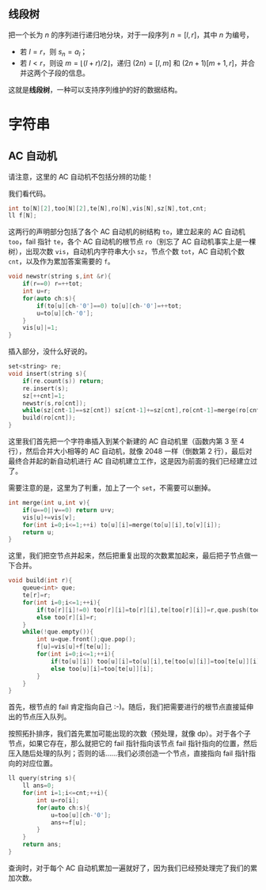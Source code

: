 ## 线段树

把一个长为 $n$ 的序列进行递归地分块，对于一段序列 $n=[l,r]$，其中 $n$ 为编号，
+ 若 $l=r$，则 $s_n=a_l$；
+ 若 $l<r$，则设 $m=\lfloor(l+r)/2\rfloor$，递归 $(2n)=[l,m]$ 和 $(2n+1)[m+1,r]$，并合并这两个子段的信息。

这就是**线段树**，一种可以支持序列维护的好的数据结构。

# 字符串

## AC 自动机

请注意，这里的 AC 自动机不包括分辨的功能！

我们看代码。

```cpp
int to[N][2],too[N][2],te[N],ro[N],vis[N],sz[N],tot,cnt;
ll f[N];
```

这两行的声明部分包括了各个 AC 自动机的树结构 `to`，建立起来的 AC 自动机 `too`，fail 指针 `te`，各个 AC 自动机的根节点 `ro`（别忘了 AC 自动机事实上是一棵树），出现次数 `vis`，自动机内字符串大小 `sz`，节点个数 `tot`，AC 自动机个数 `cnt`，以及作为累加答案需要的 `f`。

```cpp
void newstr(string s,int &r){
    if(r==0) r=++tot;
    int u=r;
    for(auto ch:s){
        if(to[u][ch-'0']==0) to[u][ch-'0']=++tot;
        u=to[u][ch-'0'];
    }
    vis[u]|=1;
}
```

插入部分，没什么好说的。

```cpp
set<string> re;
void insert(string s){
    if(re.count(s)) return;
    re.insert(s);
    sz[++cnt]=1;
    newstr(s,ro[cnt]);
    while(sz[cnt-1]==sz[cnt]) sz[cnt-1]+=sz[cnt],ro[cnt-1]=merge(ro[cnt-1],ro[cnt]),ro[cnt]=0,--cnt;
    build(ro[cnt]);
}
```

这里我们首先把一个字符串插入到某个新建的 AC 自动机里（函数内第 3 至 4 行），然后合并大小相等的 AC 自动机，就像 2048 一样（倒数第 2 行），最后对最终合并起的新自动机进行 AC 自动机建立工作，这是因为前面的我们已经建立过了。

需要注意的是，这里为了判重，加上了一个 `set`，不需要可以删掉。

```cpp
int merge(int u,int v){
    if(u==0||v==0) return u+v;
    vis[u]+=vis[v];
    for(int i=0;i<=1;++i) to[u][i]=merge(to[u][i],to[v][i]);
    return u;
}
```

这里，我们把空节点并起来，然后把重复出现的次数累加起来，最后把子节点做一下合并。

```cpp
void build(int r){
    queue<int> que;
    te[r]=r;
    for(int i=0;i<=1;++i){
        if(to[r][i]!=0) too[r][i]=to[r][i],te[too[r][i]]=r,que.push(too[r][i]);
        else too[r][i]=r;
    }
    while(!que.empty()){
        int u=que.front();que.pop();
        f[u]=vis[u]+f[te[u]];
        for(int i=0;i<=1;++i){
            if(to[u][i]) too[u][i]=to[u][i],te[too[u][i]]=too[te[u]][i],que.push(to[u][i]);
            else too[u][i]=too[te[u]][i];
        }
    }
}
```

首先，根节点的 fail 肯定指向自己 :-)。随后，我们把需要进行的根节点直接延伸出的节点压入队列。

按照拓扑排序，我们首先累加可能出现的次数（预处理，就像 dp）。对于各个子节点，如果它存在，那么就把它的 fail 指针指向该节点 fail 指针指向的位置，然后压入随后处理的队列；否则的话……我们必须创造一个节点，直接指向 fail 指针指向的对应位置。

```cpp
ll query(string s){
    ll ans=0;
    for(int i=1;i<=cnt;++i){
        int u=ro[i];
        for(auto ch:s){
            u=too[u][ch-'0'];
            ans+=f[u];
        }
    }
    return ans;
}
``` 

查询时，对于每个 AC 自动机累加一遍就好了，因为我们已经预处理完了我们的累加次数。
